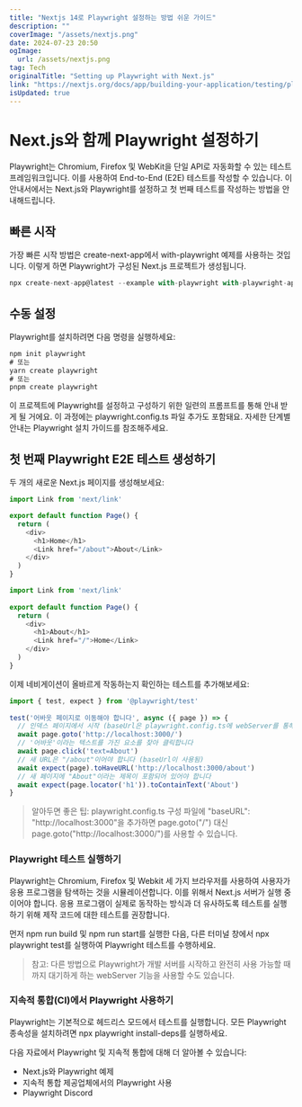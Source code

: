 ```yaml
---
title: "Nextjs 14로 Playwright 설정하는 방법 쉬운 가이드"
description: ""
coverImage: "/assets/nextjs.png"
date: 2024-07-23 20:50
ogImage: 
  url: /assets/nextjs.png
tag: Tech
originalTitle: "Setting up Playwright with Next.js"
link: "https://nextjs.org/docs/app/building-your-application/testing/playwright"
isUpdated: true
---
```





# Next.js와 함께 Playwright 설정하기

Playwright는 Chromium, Firefox 및 WebKit을 단일 API로 자동화할 수 있는 테스트 프레임워크입니다. 이를 사용하여 End-to-End (E2E) 테스트를 작성할 수 있습니다. 이 안내서에서는 Next.js와 Playwright를 설정하고 첫 번째 테스트를 작성하는 방법을 안내해드립니다.

## 빠른 시작

가장 빠른 시작 방법은 create-next-app에서 with-playwright 예제를 사용하는 것입니다. 이렇게 하면 Playwright가 구성된 Next.js 프로젝트가 생성됩니다.

<div class="content-ad"></div>


```js
npx create-next-app@latest --example with-playwright with-playwright-app
```

## 수동 설정

Playwright를 설치하려면 다음 명령을 실행하세요:

```js
npm init playwright
# 또는
yarn create playwright
# 또는
pnpm create playwright
```

<div class="content-ad"></div>

이 프로젝트에 Playwright를 설정하고 구성하기 위한 일련의 프롬프트를 통해 안내 받게 될 거에요. 이 과정에는 playwright.config.ts 파일 추가도 포함돼요. 자세한 단계별 안내는 Playwright 설치 가이드를 참조해주세요.

## 첫 번째 Playwright E2E 테스트 생성하기

두 개의 새로운 Next.js 페이지를 생성해보세요:

```js
import Link from 'next/link'

export default function Page() {
  return (
    <div>
      <h1>Home</h1>
      <Link href="/about">About</Link>
    </div>
  )
}
```

<div class="content-ad"></div>

```js
import Link from 'next/link'
 
export default function Page() {
  return (
    <div>
      <h1>About</h1>
      <Link href="/">Home</Link>
    </div>
  )
}
```

이제 네비게이션이 올바르게 작동하는지 확인하는 테스트를 추가해보세요:

```js
import { test, expect } from '@playwright/test'
 
test('어바웃 페이지로 이동해야 합니다', async ({ page }) => {
  // 인덱스 페이지에서 시작 (baseUrl은 playwright.config.ts에 webServer를 통해 설정됨)
  await page.goto('http://localhost:3000/')
  // '어바웃'이라는 텍스트를 가진 요소를 찾아 클릭합니다
  await page.click('text=About')
  // 새 URL은 "/about"이어야 합니다 (baseUrl이 사용됨)
  await expect(page).toHaveURL('http://localhost:3000/about')
  // 새 페이지에 "About"이라는 제목이 포함되어 있어야 합니다
  await expect(page.locator('h1')).toContainText('About')
}
```

> 알아두면 좋은 팁:
playwright.config.ts 구성 파일에 "baseURL": "http://localhost:3000"을 추가하면 page.goto("/") 대신 page.goto("http://localhost:3000/")를 사용할 수 있습니다.


<div class="content-ad"></div>

### Playwright 테스트 실행하기

Playwright는 Chromium, Firefox 및 Webkit 세 가지 브라우저를 사용하여 사용자가 응용 프로그램을 탐색하는 것을 시뮬레이션합니다. 이를 위해서 Next.js 서버가 실행 중이어야 합니다. 응용 프로그램이 실제로 동작하는 방식과 더 유사하도록 테스트를 실행하기 위해 제작 코드에 대한 테스트를 권장합니다.

먼저 npm run build 및 npm run start를 실행한 다음, 다른 터미널 창에서 npx playwright test를 실행하여 Playwright 테스트를 수행하세요.

> 참고: 다른 방법으로 Playwright가 개발 서버를 시작하고 완전히 사용 가능할 때까지 대기하게 하는 webServer 기능을 사용할 수도 있습니다.

<div class="content-ad"></div>

### 지속적 통합(CI)에서 Playwright 사용하기

Playwright는 기본적으로 헤드리스 모드에서 테스트를 실행합니다. 모든 Playwright 종속성을 설치하려면 npx playwright install-deps를 실행하세요.

다음 자료에서 Playwright 및 지속적 통합에 대해 더 알아볼 수 있습니다:

- Next.js와 Playwright 예제
- 지속적 통합 제공업체에서의 Playwright 사용
- Playwright Discord